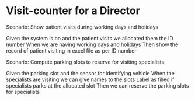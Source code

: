 # Visit-counter for a Director

Scenario: Show patient visits during working days and holidays

  Given the system is on and the patient visits
  we allocated them the ID number
  When we are having working days and holidays
  Then show the record of patient visiting in excel file as per ID number
  
Scenario: Compute parking slots to reserve for visiting specialists

  Given the parking slot and the sensor for identifying vehicle
  When the specialists are visiting
  we can give names to the slots
  Label as filled if specialists parks at the allocated slot
  Then we can reserve the parking slots for specialists
